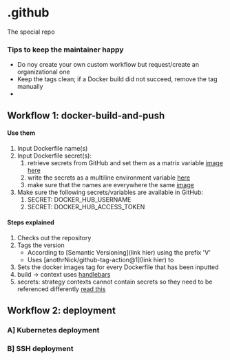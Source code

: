 # .github
The special repo

### Tips to keep the maintainer happy
- Do noy create your own custom workflow but request/create an organizational one
- Keep the tags clean; if a Docker build did not succeed, remove the tag manually
- 

## Workflow 1: docker-build-and-push
#### Use them
1. Input Dockerfile name(s)
2. Input Dockerfile secret(s):
   1. retrieve secrets from GitHub and set them as a matrix variable [image here]()
   2. write the secrets as a multiline environment variable [here](https://docs.docker.com/build/ci/github-actions/secrets/#secret-mounts)
   3. make sure that the names are everywhere the same [image]()
3. Make sure the following secrets/variables are available in GitHub:
   1. SECRET: DOCKER_HUB_USERNAME
   2. SECRET: DOCKER_HUB_ACCESS_TOKEN

#### Steps explained
1. Checks out the repository
2. Tags the version
   - According to [Semantic Versioning](link hier) using the prefix 'V'
   - Uses [anothrNick/github-tag-action@1](link hier) to
3. Sets the docker images tag for every Dockerfile that has been inputted
3. build -> context uses [handlebars](https://handlebarsjs.com/guide/#html-escaping)
4. secrets: strategy contexts cannot contain secrets so they need to be referenced differently [read this](https://sbulav.github.io/terraform/github-actions-matrix-secrets/)



## Workflow 2: deployment
### A] Kubernetes deployment
### B] SSH deployment